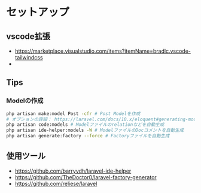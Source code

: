 # セットアップ
## vscode拡張
- https://marketplace.visualstudio.com/items?itemName=bradlc.vscode-tailwindcss
-

## Tips
### Modelの作成
```sh
php artisan make:model Post -cfr # Post Modelを作成
# オプションの詳細： https://laravel.com/docs/10.x/eloquent#generating-model-classes
php artisan code:models # Modelファイルのrelationなどを自動生成
php artisan ide-helper:models -W # ModelファイルのDocコメントを自動生成
php artisan generate:factory --force # Factoryファイルを自動生成
```

## 使用ツール
- https://github.com/barryvdh/laravel-ide-helper
- https://github.com/TheDoctor0/laravel-factory-generator
- https://github.com/reliese/laravel
